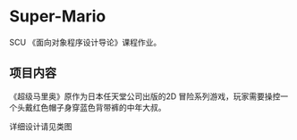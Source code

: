 # Super-Mario
SCU 《面向对象程序设计导论》课程作业。

## 项目内容
《超级马里奥》原作为日本任天堂公司出版的2D 冒险系列游戏，玩家需要操控一个头戴红色帽子身穿蓝色背带裤的中年大叔。
 
 详细设计请见类图
